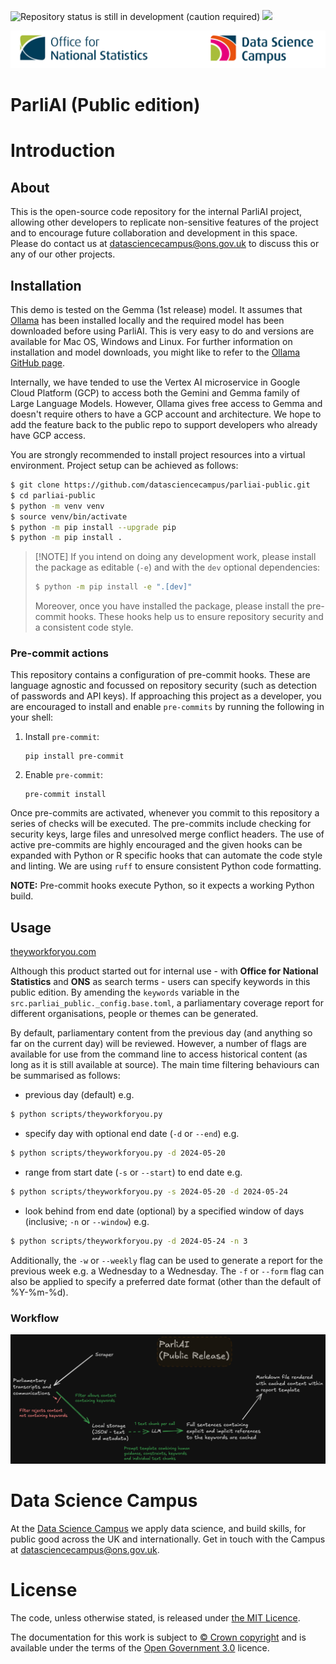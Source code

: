 <!--- Badges start --->
<img src="https://img.shields.io/badge/repo%20status-in%20development%20(caution)-red" alt="Repository status is still in development (caution required)"/> <a href="https://codecov.io/gh/datasciencecampus/parliai-public" > <img src="https://codecov.io/gh/datasciencecampus/parliai-public/branch/dev/graph/badge.svg?token=L5kBT7NP4R"/></a>

<!--- Badges end --->

<img src="https://github.com/datasciencecampus/awesome-campus/blob/master/ons_dsc_logo.png">

# ParliAI (Public edition)

# Introduction
## About
This is the open-source code repository for the internal ParliAI project, allowing other developers to replicate non-sensitive features of the project and to encourage future collaboration and development in this space. Please do contact us at [datasciencecampus@ons.gov.uk](datasciencecampus@ons.gov.uk) to discuss this or any of our other projects.

## Installation

This demo is tested on the Gemma (1st release) model. It assumes that [Ollama](https://www.ollama.com) has been installed locally and the required model has been downloaded before using ParliAI. This is very easy to do and versions are available for Mac OS, Windows and Linux. For further information on installation and model downloads, you might like to refer to the [Ollama GitHub page](https://github.com/ollama/ollama).

Internally, we have tended to use the Vertex AI microservice in Google Cloud Platform (GCP) to access both the Gemini and Gemma family of Large Language Models. However, Ollama gives free access to Gemma and doesn't require others to have a GCP account and architecture. We hope to add the feature back to the public repo to support developers who already have GCP access.

You are strongly recommended to install project resources into a virtual environment. Project setup can be achieved as follows:

``` bash
$ git clone https://github.com/datasciencecampus/parliai-public.git
$ cd parliai-public
$ python -m venv venv
$ source venv/bin/activate
$ python -m pip install --upgrade pip
$ python -m pip install .
```

> \[!NOTE\] If you intend on doing any development work, please install the package as editable (`-e`) and with the `dev` optional dependencies:
>
> ``` bash
> $ python -m pip install -e ".[dev]"
> ```
>
> Moreover, once you have installed the package, please install the pre-commit hooks. These hooks help us to ensure repository security and a consistent code style.

### Pre-commit actions
This repository contains a configuration of pre-commit hooks. These are language agnostic and focussed on repository security (such as detection of passwords and API keys). If approaching this project as a developer, you are encouraged to install and enable `pre-commits` by running the following in your shell:
   1. Install `pre-commit`:

      ```
      pip install pre-commit
      ```
   2. Enable `pre-commit`:

      ```
      pre-commit install
      ```
Once pre-commits are activated, whenever you commit to this repository a series of checks will be executed. The pre-commits include checking for security keys, large files and unresolved merge conflict headers. The use of active pre-commits are highly encouraged and the given hooks can be expanded with Python or R specific hooks that can automate the code style and linting. We are using `ruff` to ensure consistent Python code formatting.

**NOTE:** Pre-commit hooks execute Python, so it expects a working Python build.

## Usage
[theyworkforyou.com](https://www.theyworkforyou.com)

Although this product started out for internal use - with **Office for National Statistics** and **ONS** as search terms - users can specify keywords in this public edition. By amending the `keywords` variable in the `src.parliai_public._config.base.toml`, a parliamentary coverage report for different organisations, people or themes can be generated.

By default, parliamentary content from the previous day (and anything so far on the current day) will be reviewed. However, a number of flags are available for use from the command line to access historical content (as long as it is still available at source). The main time filtering behaviours can be summarised as follows:

- previous day (default) e.g.

``` bash
$ python scripts/theyworkforyou.py
```

- specify day with optional end date (`-d` or `--end`) e.g.

``` bash
$ python scripts/theyworkforyou.py -d 2024-05-20
```

- range from start date (`-s` or `--start`) to end date e.g.

``` bash
$ python scripts/theyworkforyou.py -s 2024-05-20 -d 2024-05-24
```

- look behind from end date (optional) by a specified window of days (inclusive; `-n` or `--window`) e.g.

``` bash
$ python scripts/theyworkforyou.py -d 2024-05-24 -n 3
```

Additionally, the `-w` or `--weekly` flag can be used to generate a report for the previous week e.g. a Wednesday to a Wednesday. The `-f` or `--form` flag can also be applied to specify a preferred date format (other than the default of %Y-%m-%d).

### Workflow
![Illustrative technical workflow](docs/images/parliai-public-workflow.png)


# Data Science Campus
At the [Data Science Campus](https://datasciencecampus.ons.gov.uk/about-us/) we apply data science, and build skills, for public good across the UK and internationally. Get in touch with the Campus at [datasciencecampus@ons.gov.uk](datasciencecampus@ons.gov.uk).

# License

<!-- Unless stated otherwise, the codebase is released under [the MIT Licence][mit]. -->

The code, unless otherwise stated, is released under [the MIT Licence][mit].

The documentation for this work is subject to [© Crown copyright][copyright] and is available under the terms of the [Open Government 3.0][ogl] licence.

[mit]: LICENCE
[copyright]: http://www.nationalarchives.gov.uk/information-management/re-using-public-sector-information/uk-government-licensing-framework/crown-copyright/
[ogl]: http://www.nationalarchives.gov.uk/doc/open-government-licence/version/3/
